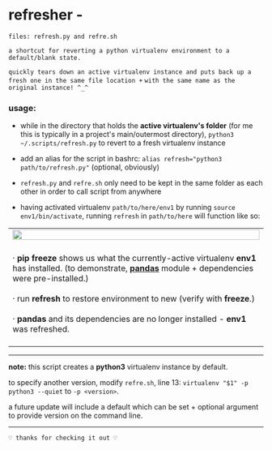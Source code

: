 # refresher -

```
files: refresh.py and refre.sh
```
` a shortcut for reverting a python virtualenv environment to a default/blank state. `

` quickly tears down an active virtualenv instance and puts back up a fresh one in the same file location + `
` with the same name as the original instance! ^_^ `

### usage:
- while in the directory that holds the **active virtualenv's folder** (for me this is typically in a project's main/outermost directory), `python3 ~/.scripts/refresh.py` to revert to a fresh virtualenv instance

- add an alias for the script in bashrc: `alias refresh="python3 path/to/refresh.py"` (optional, obviously)

- `refresh.py` and `refre.sh` only need to be kept in the same folder as each other in order to call script from anywhere 
- having activated virtualenv `path/to/here/env1` by running `source env1/bin/activate`, running `refresh` in `path/to/here` will function like so:
<table><tr>
<td>
<img src="https://i.ibb.co/qD8Mj2H/refresh.png" width="100%">
</td></tr>
<tr><td><br>
· <b>pip freeze</b> shows us what the currently-active virtualenv <b>env1</b> has installed. 
(to demonstrate, <a href="https://pandas.pydata.org/"><b>pandas</b></a> module + dependencies were pre-installed.)<br><br>
· run <b>refresh</b>  to restore environment to new (verify with <b>freeze</b>.)<br><br>
· <b>pandas</b> and its dependencies are no longer installed - <b>env1</b> was refreshed.<br>
<br>
</td></tr></table>

---

**note:**  this script creates a **python3** virtualenv instance by default.

to specify another version, modify `refre.sh`, line 13: `virtualenv "$1" -p python3 --quiet` to `-p <version>`.
  
a future update will include a default which can be set + optional argument to provide version on the command line.

---

`♡ thanks for checking it out ♡`
